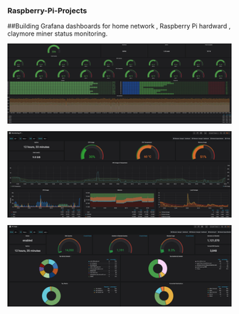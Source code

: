 ### Raspberry-Pi-Projects

##Building Grafana dashboards for home network , Raspberry Pi hardward , claymore miner status monitoring.

![Image description](https://github.com/GeorgePeng1101/Raspberry-Pi-Projects/blob/master/claymore-miner.png)

![Image description](https://github.com/GeorgePeng1101/Raspberry-Pi-Projects/blob/master/raspberry-pi.png)

![Image description](https://github.com/GeorgePeng1101/Raspberry-Pi-Projects/blob/master/pihole.png)



